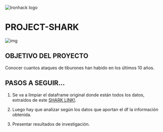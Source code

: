    ![Ironhack logo](https://i.imgur.com/1QgrNNw.png) 



#                                                 PROJECT-SHARK
![img](https://static.scientificamerican.com/sciam/cache/file/44782A7E-8025-4A62-833DC6E4CF9A42CB_source.jpg)


## OBJETIVO DEL PROYECTO

Conocer cuantos ataques de tiburones han habido en los últimos 10 años.

## PASOS A SEGUIR...

1) Se va a limpiar el dataframe original donde están todos los datos, extraídos de este [SHARK LINK!](https://www.kaggle.com/datasets/teajay/global-shark-attacks).

2) Luego hay que analizar según los datos que aportan el df la información obtenida.

3) Presentar resultados de investigación.